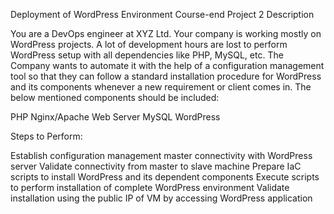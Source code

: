 Deployment of WordPress Environment
Course-end Project 2
Description

You are a DevOps engineer at XYZ Ltd. Your company is working mostly on WordPress projects. A lot of development hours are lost to perform WordPress setup with all dependencies like PHP, MySQL, etc. The Company wants to automate it with the help of a configuration management tool so that they can follow a standard installation procedure for WordPress and its components whenever a new requirement or client comes in. The below mentioned components should be included:

PHP
Nginx/Apache Web Server
MySQL
WordPress
 

Steps to Perform:

Establish configuration management master connectivity with WordPress server
Validate connectivity from master to slave machine
Prepare IaC scripts to install WordPress and its dependent components
Execute scripts to perform installation of complete WordPress environment
Validate installation using the public IP of VM by accessing WordPress application
